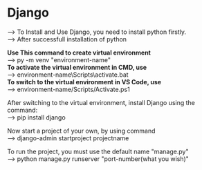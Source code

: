 # Django

--> To Install and Use Django, you need to install python firstly. </br>
--> After successfull installation of python </br>

**Use This command to create virtual environment** </br>
--> py -m venv "environment-name" </br>
**To activate the virtual environment in CMD, use** </br>
--> environment-name\Scripts\activate.bat </br>
**To switch to the virtual environment in VS Code, use** </br>
--> environment-name/Scripts/Activate.ps1 </br>

After switching to the virtual environment, install Django using the command: </br>
--> pip install django </br>

Now start a project of your own, by using command </br>
--> django-admin startproject projectname </br>

To run the project, you must use the default name "manage.py" </br>
--> python manage.py runserver "port-number(what you wish)" </br>
